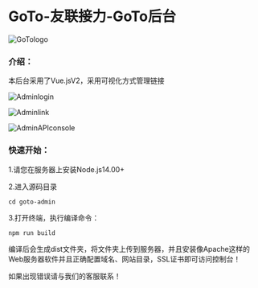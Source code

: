 # GoTo-友联接力-GoTo后台

![GoTologo](https://www.sunzishaokao.com/cdn/gotolink/gitee/Gotologo.jpg)

### 介绍：


本后台采用了Vue.jsV2，采用可视化方式管理链接

![Adminlogin](https://www.sunzishaokao.com/cdn/gotolink/gitee/admin1.jpg)

![Adminlink](https://www.sunzishaokao.com/cdn/gotolink/gitee/admin2.jpg)

![AdminAPIconsole](https://www.sunzishaokao.com/cdn/gotolink/gitee/admin3.jpg)

### 快速开始：

 1.请您在服务器上安装Node.js14.00+
  
 2.进入源码目录

   `cd goto-admin`
 
 3.打开终端，执行编译命令：


```
npm run build
```

编译后会生成dist文件夹，将文件夹上传到服务器，并且安装像Apache这样的Web服务器软件并且正确配置域名、网站目录，SSL证书即可访问控制台！

如果出现错误请与我们的客服联系！



